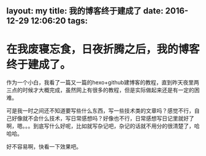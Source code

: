 layout: my
title: 我的博客终于建成了
date: 2016-12-29 12:06:20
tags:
---
# 在我废寝忘食，日夜折腾之后，我的博客终于建成了。
作为一个小白，我看了一篇又一篇的hexo+github建博客的教程，直到昨天夜里两三点的时候才大概完成，虽然网上有很多的教程，但是实际做起来还是有一定的困难。

可是我一时之间还不知道要写些什么东西，写一些技术类的文章吗？感觉不行，自己好像就不会什么技术，写日常感想吗？好像也不行，日常感想写日记里就好了啊，嗯。。。到底写什么好呢，比如就写杂记吧，杂记的话就不用分的很清楚了，哈哈哈。

好不容易啊，快看一下效果吧。